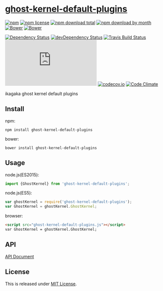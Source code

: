 # [ghost-kernel-default-plugins](https://github.com/Ikagaka/ghost-kernel-default-plugins.js)

[![npm](https://img.shields.io/npm/v/ghost-kernel-default-plugins.svg)](https://www.npmjs.com/package/ghost-kernel-default-plugins)
[![npm license](https://img.shields.io/npm/l/ghost-kernel-default-plugins.svg)](https://www.npmjs.com/package/ghost-kernel-default-plugins)
[![npm download total](https://img.shields.io/npm/dt/ghost-kernel-default-plugins.svg)](https://www.npmjs.com/package/ghost-kernel-default-plugins)
[![npm download by month](https://img.shields.io/npm/dm/ghost-kernel-default-plugins.svg)](https://www.npmjs.com/package/ghost-kernel-default-plugins)
[![Bower](https://img.shields.io/bower/v/ghost-kernel-default-plugins.svg)](https://github.com/Ikagaka/ghost-kernel-default-plugins.js)
[![Bower](https://img.shields.io/bower/l/ghost-kernel-default-plugins.svg)](https://github.com/Ikagaka/ghost-kernel-default-plugins.js)

[![Dependency Status](https://david-dm.org/Ikagaka/ghost-kernel-default-plugins.js.svg)](https://david-dm.org/Ikagaka/ghost-kernel-default-plugins.js)
[![devDependency Status](https://david-dm.org/Ikagaka/ghost-kernel-default-plugins.js/dev-status.svg)](https://david-dm.org/Ikagaka/ghost-kernel-default-plugins.js#info=devDependencies)
[![Travis Build Status](https://travis-ci.org/Ikagaka/ghost-kernel-default-plugins.js.svg)](https://travis-ci.org/Ikagaka/ghost-kernel-default-plugins.js)
[![AppVeyor Build Status](https://ci.appveyor.com/api/projects/status/github/Ikagaka/ghost-kernel-default-plugins.js?svg=true)](https://ci.appveyor.com/project/Narazaka/ghost-kernel-default-plugins-js)
[![codecov.io](https://codecov.io/github/Ikagaka/ghost-kernel-default-plugins.js/coverage.svg?branch=master)](https://codecov.io/github/Ikagaka/ghost-kernel-default-plugins.js?branch=master)
[![Code Climate](https://codeclimate.com/github/Ikagaka/ghost-kernel-default-plugins.js/badges/gpa.svg)](https://codeclimate.com/github/Ikagaka/ghost-kernel-default-plugins.js)

ikagaka ghost kernel default plugins

## Install

npm:
```
npm install ghost-kernel-default-plugins
```

bower:
```
bower install ghost-kernel-default-plugins
```

## Usage

node.js(ES2015):
```javascript
import {GhostKernel} from 'ghost-kernel-default-plugins';
```

node.js(ES5):
```javascript
var ghostKernel = require('ghost-kernel-default-plugins');
var GhostKernel = ghostKernel.GhostKernel;
```

browser:
```html
<script src="ghost-kernel-default-plugins.js"></script>
var GhostKernel = ghostKernel.GhostKernel;
```

## API

[API Document](https://doc.esdoc.org/github.com/Ikagaka/ghost-kernel-default-plugins.js/)

## License

This is released under [MIT License](https://narazaka.net/license/MIT?2016).
